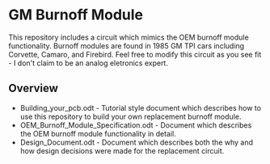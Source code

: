# GM Burnoff Module

This repository includes a circuit which mimics the OEM burnoff module functionality. Burnoff modules are found in 1985 GM TPI cars including Corvette, Camaro, and Firebird. Feel free to modify this circuit as you see fit - I don't claim to be an analog eletronics expert.

## Overview
* Building_your_pcb.odt - Tutorial style document which describes how to use this repository to build your own replacement burnoff module.
* OEM_Burnoff_Module_Specification.odt - Document which describes the OEM burnoff module functionality in detail.
* Design_Document.odt - Document which describes both the why and how design decisions were made for the replacement circuit.
